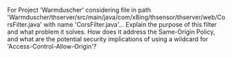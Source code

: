 For Project 'Warmduscher' considering file in path 'Warmduscher/thserver/src/main/java/com/x8ing/thsensor/thserver/web/CorsFilter.java' with name 'CorsFilter.java'... 
Explain the purpose of this filter and what problem it solves. How does it address the Same-Origin Policy, and what are the potential security implications of using a wildcard for 'Access-Control-Allow-Origin'?